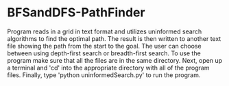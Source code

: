 # BFSandDFS-PathFinder

Program reads in a grid in text format and utilizes uninformed search algorithms to find the optimal path.
The result is then written to another text file showing the path from the start to the goal. The user
can choose between using depth-first search or breadth-first search. To use the program make sure that
all the files are in the same directory. Next, open up a terminal and 'cd' into the appropriate directory
with all of the program files. Finally, type 'python uninformedSearch.py' to run the program. 

